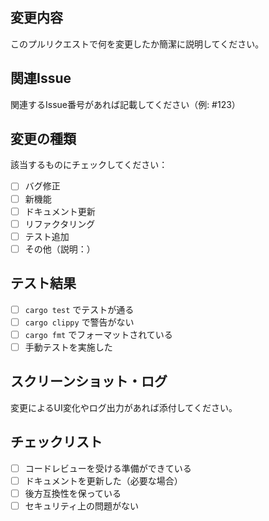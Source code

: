 ## 変更内容
このプルリクエストで何を変更したか簡潔に説明してください。

## 関連Issue
関連するIssue番号があれば記載してください（例: #123）

## 変更の種類
該当するものにチェックしてください：
- [ ] バグ修正
- [ ] 新機能
- [ ] ドキュメント更新
- [ ] リファクタリング
- [ ] テスト追加
- [ ] その他（説明：）

## テスト結果
- [ ] `cargo test` でテストが通る
- [ ] `cargo clippy` で警告がない
- [ ] `cargo fmt` でフォーマットされている
- [ ] 手動テストを実施した

## スクリーンショット・ログ
変更によるUI変化やログ出力があれば添付してください。

## チェックリスト
- [ ] コードレビューを受ける準備ができている
- [ ] ドキュメントを更新した（必要な場合）
- [ ] 後方互換性を保っている
- [ ] セキュリティ上の問題がない
